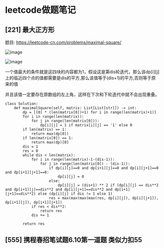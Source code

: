# leetcode做题笔记
## [221] 最大正方形

题目: https://leetcode-cn.com/problems/maximal-square/

![image](https://user-images.githubusercontent.com/28385060/119346630-0a2d7180-bccd-11eb-99c4-1450691cd6fc.png)

![image](https://user-images.githubusercontent.com/28385060/119347272-e1f24280-bccd-11eb-835d-2e1e25c03b1a.png)

一个值最大的条件就是这四块的内容都为1，假设这是第dis轮迭代，那么该dp[i][j]上的临近四个点的值都需要是dis的平方,那么该值等于(dis+1)的平方,否则等于原来的值

并且该值一定要存在原数组的左上角，这样在下次和下轮迭代中就不会出现重叠。

```
class Solution:
    def maximalSquare(self, matrix: List[List[str]]) -> int:
        dp = [[0] * (len(matrix[0])+1) for i in range(len(matrix)+1)] 
        for i in range(len(matrix)):
            for j in range(len(matrix[0])):
                dp[i][j] = 1 if matrix[i][j] == '1' else 0
        if len(matrix) == 1:
            return max(dp[0])
        if len(matrix[0]) == 1:
            return max(dp)[0]
        dis = 1
        res = 0
        while dis < len(matrix):
            for i in range(len(matrix)-1-(dis-1)):
                for j in range(len(matrix[0]) - (dis-1)):
                    if dp[i][j]==0 and dp[i+1][j]==0 and dp[i][j+1]==0 and dp[i+1][j+1]==0:
                        dp[i][j] = 0
                    else:
                        dp[i][j] = (dis+1) ** 2 if (dp[i][j] == dis**2 and dp[i+1][j]==dis**2 and dp[i][j+1]==dis**2 and dp[i+1][j+1]==dis**2) else (dp[i][j] if dis != 1 else 1)
                    res = max(max(max(max(res, dp[i][j]), dp[i][j+1]), dp[i+1][j]), dp[i+1][j+1])
            if res < dis**2:
                return res
            dis += 1
            
        return res
```

## [555] 携程春招笔试题6.10第一道题 类似力扣55
